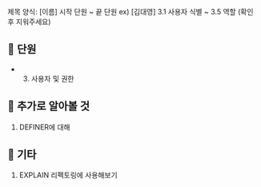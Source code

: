 제목 양식: [이름] 시작 단원 ~ 끝 단원
ex) [김대영] 3.1 사용자 식별 ~ 3.5 역할
(확인 후 지워주세요)

## 📌 단원
- 03. 사용자 및 권한

## 🔎 추가로 알아볼 것
1. DEFINER에 대해 

## 🎸 기타
1. EXPLAIN 리펙토링에 사용해보기 

